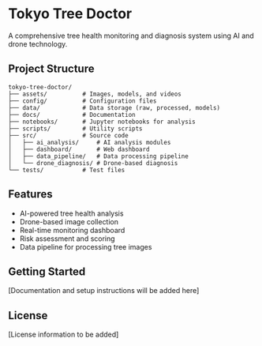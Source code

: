 # Tokyo Tree Doctor

A comprehensive tree health monitoring and diagnosis system using AI and drone technology.

## Project Structure

```
tokyo-tree-doctor/
├── assets/          # Images, models, and videos
├── config/          # Configuration files
├── data/            # Data storage (raw, processed, models)
├── docs/            # Documentation
├── notebooks/       # Jupyter notebooks for analysis
├── scripts/         # Utility scripts
├── src/             # Source code
│   ├── ai_analysis/     # AI analysis modules
│   ├── dashboard/       # Web dashboard
│   ├── data_pipeline/   # Data processing pipeline
│   └── drone_diagnosis/ # Drone-based diagnosis
└── tests/           # Test files
```

## Features

- AI-powered tree health analysis
- Drone-based image collection
- Real-time monitoring dashboard
- Risk assessment and scoring
- Data pipeline for processing tree images

## Getting Started

[Documentation and setup instructions will be added here]

## License

[License information to be added] 
